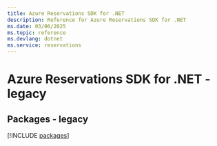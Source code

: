 ```yaml
---
title: Azure Reservations SDK for .NET
description: Reference for Azure Reservations SDK for .NET
ms.date: 03/06/2025
ms.topic: reference
ms.devlang: dotnet
ms.service: reservations
---
```

# Azure Reservations SDK for .NET - legacy
## Packages - legacy
[!INCLUDE [packages](reservations-index.md)]